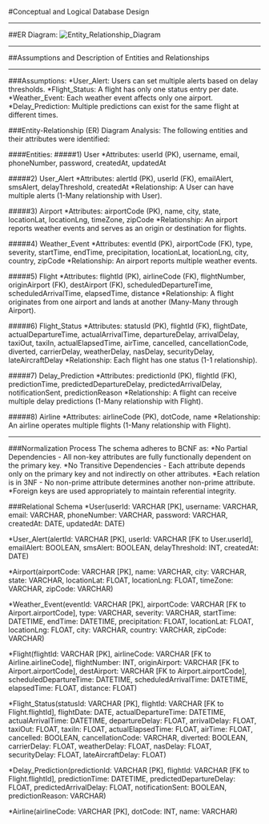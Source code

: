 #Conceptual and Logical Database Design
***

##ER Diagram:
![Entity_Relationship_Diagram](https://github.com/user-attachments/assets/06ed5055-d852-44a7-821b-af9878641516)
***
##Assumptions and Description of Entities and Relationships
***

###Assumptions:
*User_Alert: Users can set multiple alerts based on delay thresholds.
*Flight_Status: A flight has only one status entry per date.
*Weather_Event: Each weather event affects only one airport.
*Delay_Prediction: Multiple predictions can exist for the same flight at different times.

###Entity-Relationship (ER) Diagram Analysis:
The following entities and their attributes were identified:

####Entities:
#####1) User
*Attributes: userId (PK), username, email, phoneNumber, password, createdAt, updatedAt

#####2) User_Alert
*Attributes: alertId (PK), userId (FK), emailAlert, smsAlert, delayThreshold, createdAt
*Relationship: A User can have multiple alerts (1-Many relationship with User).

#####3) Airport
*Attributes: airportCode (PK), name, city, state, locationLat, locationLng, timeZone, zipCode
*Relationship: An airport reports weather events and serves as an origin or destination for flights.

#####4) Weather_Event
*Attributes: eventId (PK), airportCode (FK), type, severity, startTime, endTime, precipitation, locationLat, locationLng, city, country, zipCode
*Relationship: An airport reports multiple weather events.

#####5) Flight
*Attributes: flightId (PK), airlineCode (FK), flightNumber, originAirport (FK), destAirport (FK), scheduledDepartureTime, scheduledArrivalTime, elapsedTime, distance
*Relationship: A flight originates from one airport and lands at another (Many-Many through Airport).

#####6) Flight_Status
*Attributes: statusId (PK), flightId (FK), flightDate, actualDepartureTime, actualArrivalTime, departureDelay, arrivalDelay, taxiOut, taxiIn, actualElapsedTime, airTime, cancelled, cancellationCode, diverted, carrierDelay, weatherDelay, nasDelay, securityDelay, lateAircraftDelay
*Relationship: Each flight has one status (1-1 relationship).

#####7) Delay_Prediction
*Attributes: predictionId (PK), flightId (FK), predictionTime, predictedDepartureDelay, predictedArrivalDelay, notificationSent, predictionReason
*Relationship: A flight can receive multiple delay predictions (1-Many relationship with Flight).

#####8) Airline
*Attributes: airlineCode (PK), dotCode, name
*Relationship: An airline operates multiple flights (1-Many relationship with Flight).

***
###Normalization Process
The schema adheres to BCNF as:
*No Partial Dependencies - All non-key attributes are fully functionally dependent on the primary key.
*No Transitive Dependencies - Each attribute depends only on the primary key and not indirectly on other attributes.
*Each relation is in 3NF - No non-prime attribute determines another non-prime attribute.
*Foreign keys are used appropriately to maintain referential integrity.

###Relational Schema
*User(userId: VARCHAR [PK], username: VARCHAR, email: VARCHAR, phoneNumber: VARCHAR, password: VARCHAR, createdAt: DATE, updatedAt: DATE)

*User_Alert(alertId: VARCHAR [PK], userId: VARCHAR [FK to User.userId], emailAlert: BOOLEAN, smsAlert: BOOLEAN, delayThreshold: INT, createdAt: DATE)

*Airport(airportCode: VARCHAR [PK], name: VARCHAR, city: VARCHAR, state: VARCHAR, locationLat: FLOAT, locationLng: FLOAT, timeZone: VARCHAR, zipCode: VARCHAR)

*Weather_Event(eventId: VARCHAR [PK], airportCode: VARCHAR [FK to Airport.airportCode], type: VARCHAR, severity: VARCHAR, startTime: DATETIME, endTime: DATETIME, precipitation: FLOAT, locationLat: FLOAT, locationLng: FLOAT, city: VARCHAR, country: VARCHAR, zipCode: VARCHAR)

*Flight(flightId: VARCHAR [PK], airlineCode: VARCHAR [FK to Airline.airlineCode], flightNumber: INT, originAirport: VARCHAR [FK to Airport.airportCode], destAirport: VARCHAR [FK to Airport.airportCode], scheduledDepartureTime: DATETIME, scheduledArrivalTime: DATETIME, elapsedTime: FLOAT, distance: FLOAT)

*Flight_Status(statusId: VARCHAR [PK], flightId: VARCHAR [FK to Flight.flightId], flightDate: DATE, actualDepartureTime: DATETIME, actualArrivalTime: DATETIME, departureDelay: FLOAT, arrivalDelay: FLOAT, taxiOut: FLOAT, taxiIn: FLOAT, actualElapsedTime: FLOAT, airTime: FLOAT, cancelled: BOOLEAN, cancellationCode: VARCHAR, diverted: BOOLEAN, carrierDelay: FLOAT, weatherDelay: FLOAT, nasDelay: FLOAT, securityDelay: FLOAT, lateAircraftDelay: FLOAT)

*Delay_Prediction(predictionId: VARCHAR [PK], flightId: VARCHAR [FK to Flight.flightId], predictionTime: DATETIME, predictedDepartureDelay: FLOAT, predictedArrivalDelay: FLOAT, notificationSent: BOOLEAN, predictionReason: VARCHAR)

*Airline(airlineCode: VARCHAR [PK], dotCode: INT, name: VARCHAR)
